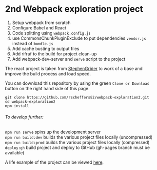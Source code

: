 # 2nd Webpack exploration project

1. Setup webpack from scratch
2. Configure Babel and React
3. Code splitting using `webpack.config.js`
4. use CommonsChunkPluginExclude to put dependencies `vendor.js` instead of `bundle.js`
5. Add cache busting to output files
6. Add rifraf to the build for project clean-up
7. Add webpack-dev-server and `serve` script to the project

The react project is taken from [StephenGrider](https://github.com/StephenGrider/WebpackProject) to work of a base and improve the build process and load speed.

You can download this repository by using the green `Clone or Download` button on the right hand side of this page.

```
git clone https://github.com/rscheffers82/webpack-exploration2.git
cd webpack-exploration2
npm install
```

###### To develop further:

`npm run serve` spins up the development server<br />
`npm run build:dev` builds the various project files locally (uncompressed)
`npm run build:prod` builds the various project files locally (compressed)
`deploy:gh` build project and deploy to GitHub (gh-pages branch must be available)

A life example of the project can be viewed [here](https://rscheffers82.github.io/webpack-exploration2/dist).
